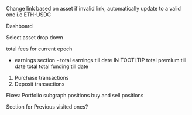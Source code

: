 Change link based on asset
if invalid link, automatically update to a valid one i.e ETH-USDC

Dashboard

Select asset drop down

total fees for current epoch

- earnings section -
  total earnings till date
  IN TOOTLTIP
  total premium till date
  total total funding till date

1. Purchase transactions
2. Deposit transactions

Fixes:
Portfolio
subgraph
positions
buy and sell positions

Section for
Previous visited ones?
